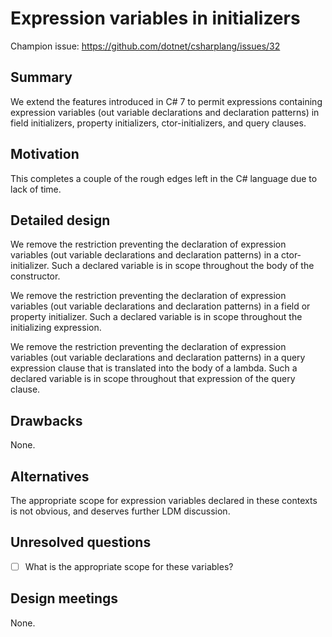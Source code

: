 # Expression variables in initializers

Champion issue: <https://github.com/dotnet/csharplang/issues/32>

## Summary
[summary]: #summary

We extend the features introduced in C# 7 to permit expressions containing expression variables (out variable declarations and declaration patterns) in field initializers, property initializers, ctor-initializers, and query clauses.

## Motivation
[motivation]: #motivation

This completes a couple of the rough edges left in the C# language due to lack of time.

## Detailed design
[design]: #detailed-design

We remove the restriction preventing the declaration of expression variables (out variable declarations and declaration patterns) in a ctor-initializer. Such a declared variable is in scope throughout the body of the constructor.

We remove the restriction preventing the declaration of expression variables (out variable declarations and declaration patterns) in a field or property initializer. Such a declared variable is in scope throughout the initializing expression.

We remove the restriction preventing the declaration of expression variables (out variable declarations and declaration patterns) in a query expression clause that is translated into the body of a lambda. Such a declared variable is in scope throughout that expression of the query clause.

## Drawbacks
[drawbacks]: #drawbacks

None.

## Alternatives
[alternatives]: #alternatives

The appropriate scope for expression variables declared in these contexts is not obvious, and deserves further LDM discussion.

## Unresolved questions
[unresolved]: #unresolved-questions

- [ ] What is the appropriate scope for these variables?

## Design meetings

None.
